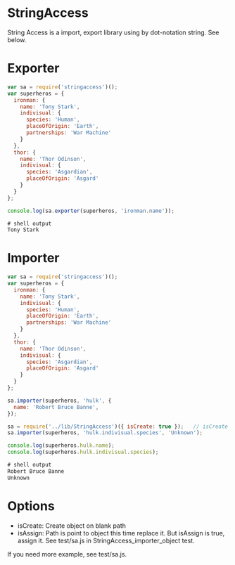 StringAccess
============

String Access is a import, export library using by dot-notation string. See below.

# Exporter

```js
var sa = require('stringaccess')();
var superheros = {
  ironman: {
    name: 'Tony Stark',
    indivisual: {
      species: 'Human',
      placeOfOrigin: 'Earth',
      partnerships: 'War Machine'
    }
  },
  thor: {
    name: 'Thor Odinson',
    indivisual: {
      species: 'Asgardian',
      placeOfOrigin: 'Asgard'
    }
  }
};

console.log(sa.exporter(superheros, 'ironman.name'));

# shell output
Tony Stark
```

# Importer

```js
var sa = require('stringaccess')();
var superheros = {
  ironman: {
    name: 'Tony Stark',
    indivisual: {
      species: 'Human',
      placeOfOrigin: 'Earth',
      partnerships: 'War Machine'
    }
  },
  thor: {
    name: 'Thor Odinson',
    indivisual: {
      species: 'Asgardian',
      placeOfOrigin: 'Asgard'
    }
  }
};

sa.importer(superheros, 'hulk', { 
  name: 'Robert Bruce Banne',
});

sa = require('../lib/StringAccess')({ isCreate: true });   // isCreate options is create object on blank path
sa.importer(superheros, 'hulk.indivisual.species', 'Unknown');

console.log(superheros.hulk.name);
console.log(superheros.hulk.indivisual.species);

# shell output
Robert Bruce Banne
Unknown
```

# Options
* isCreate: Create object on blank path
* isAssign: Path is point to object this time replace it. But isAssign is true, assign it. See test/sa.js in StringAccess_importer_object test.

If you need more example, see test/sa.js.
